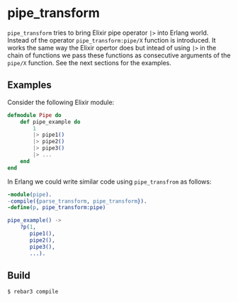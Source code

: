 pipe_transform
=====

`pipe_transform` tries to bring Elixir pipe operator `|>` into Erlang
world. Instead of the operator `pipe_transform:pipe/X` function is
introduced. It works the same way the Elixir opertor does but intead of
using `|>` in the chain of functions we pass these functions as
consecutive arguments of the `pipe/X` function. See the next sections for
the examples.

## Examples

Consider the following Elixir module:

```elixir
defmodule Pipe do
    def pipe_example do
        1
        |> pipe1()
        |> pipe2()
        |> pipe3()
        |> ...
    end
end
```

In Erlang we could write similar code using `pipe_transfrom` as follows:

```erlang
-module(pipe).
-compile({parse_transform, pipe_transform}).
-define(p, pipe_transform:pipe)

pipe_example() ->
    ?p(1,
       pipe1(),
       pipe2(),
       pipe3(),
       ...).
```

Build
-----

    $ rebar3 compile
